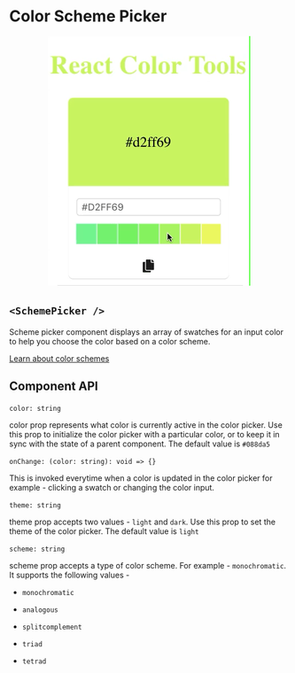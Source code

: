 # Color Scheme Picker

<p align="center">
    <img src="../media/scheme.gif" />
</p>

## `<SchemePicker />`

Scheme picker component displays an array of swatches for an input color to help you choose the color based on a color scheme.

[Learn about color schemes](../README.md#theory)

## Component API

`color: string`

color prop represents what color is currently active in the color picker. Use this prop to initialize the color picker with a particular color, or to keep it in sync with the state of a parent component. The default value is `#088da5`

`onChange: (color: string): void => {}`

This is invoked everytime when a color is updated in the color picker for example - clicking a swatch or changing the color input.

`theme: string`

theme prop accepts two values - `light` and `dark`. Use this prop to set the theme of the color picker. The default value is `light`

`scheme: string`

scheme prop accepts a type of color scheme. For example - `monochromatic`. It supports the following values -

- `monochromatic`

- `analogous`

- `splitcomplement`

- `triad`

- `tetrad`
